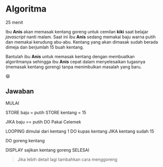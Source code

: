 # Algoritma

25 menit

Ibu **Anis** akan memasak kentang goreng untuk cemilan **kiki** saat belajar *javascript* nanti malam. Saat ini ibu **Anis** sedang memakai baju warna putih dan memakai kerudung abu-abu. Kentang yang akan dimasak sudah berada dimeja dan berjumlah 15 buah kentang.

Bantulah ibu **Anis** untuk memasak kentang dengan membuatkan algoritmanya sehingga ibu **Anis** cepat dalam menyelesaikan tugasnya (memasak kentang goreng) tanpa menimbulkan masalah yang baru.

:smile:

## Jawaban

MULAI

STORE baju = putih
STORE kentang = 15

JIKA baju == putih
  DO Pakai Celemek

LOOPING dimulai dari kentang 1
  DO kupas kentang
  JIKA kentang sudah 15

DO goreng kentang

DISPLAY sajikan kentang goreng
SELESAI

> Jika lebih detail lagi tambahkan cara menggoreng
